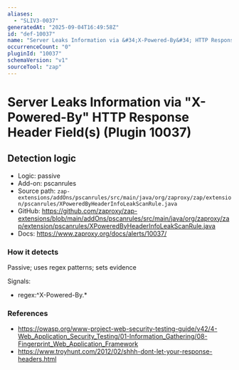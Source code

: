 ```yaml
---
aliases:
  - "SLIV3-0037"
generatedAt: "2025-09-04T16:49:58Z"
id: "def-10037"
name: "Server Leaks Information via &#34;X-Powered-By&#34; HTTP Response Header Field(s)"
occurrenceCount: "0"
pluginId: "10037"
schemaVersion: "v1"
sourceTool: "zap"
---
```


# Server Leaks Information via &#34;X-Powered-By&#34; HTTP Response Header Field(s) (Plugin 10037)

## Detection logic

- Logic: passive
- Add-on: pscanrules
- Source path: `zap-extensions/addOns/pscanrules/src/main/java/org/zaproxy/zap/extension/pscanrules/XPoweredByHeaderInfoLeakScanRule.java`
- GitHub: https://github.com/zaproxy/zap-extensions/blob/main/addOns/pscanrules/src/main/java/org/zaproxy/zap/extension/pscanrules/XPoweredByHeaderInfoLeakScanRule.java
- Docs: https://www.zaproxy.org/docs/alerts/10037/

### How it detects

Passive; uses regex patterns; sets evidence

Signals:
- regex:^X-Powered-By.*

### References
- https://owasp.org/www-project-web-security-testing-guide/v42/4-Web_Application_Security_Testing/01-Information_Gathering/08-Fingerprint_Web_Application_Framework
- https://www.troyhunt.com/2012/02/shhh-dont-let-your-response-headers.html

